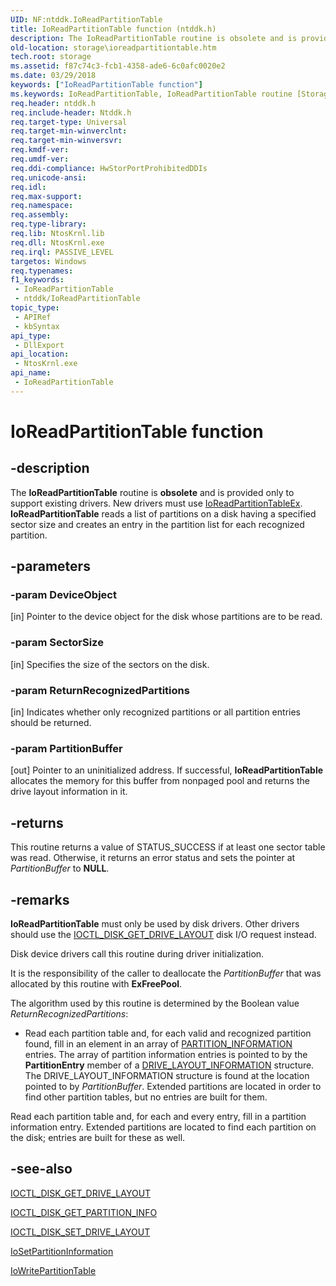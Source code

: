 ```yaml
---
UID: NF:ntddk.IoReadPartitionTable
title: IoReadPartitionTable function (ntddk.h)
description: The IoReadPartitionTable routine is obsolete and is provided only to support existing drivers.
old-location: storage\ioreadpartitiontable.htm
tech.root: storage
ms.assetid: f87c74c3-fcb1-4358-ade6-6c0afc0020e2
ms.date: 03/29/2018
keywords: ["IoReadPartitionTable function"]
ms.keywords: IoReadPartitionTable, IoReadPartitionTable routine [Storage Devices], ntddk/IoReadPartitionTable, rtns-disk_9a43d91f-cbb5-4747-bfa9-66da170b0864.xml, storage.ioreadpartitiontable
req.header: ntddk.h
req.include-header: Ntddk.h
req.target-type: Universal
req.target-min-winverclnt: 
req.target-min-winversvr: 
req.kmdf-ver: 
req.umdf-ver: 
req.ddi-compliance: HwStorPortProhibitedDDIs
req.unicode-ansi: 
req.idl: 
req.max-support: 
req.namespace: 
req.assembly: 
req.type-library: 
req.lib: NtosKrnl.lib
req.dll: NtosKrnl.exe
req.irql: PASSIVE_LEVEL
targetos: Windows
req.typenames: 
f1_keywords:
 - IoReadPartitionTable
 - ntddk/IoReadPartitionTable
topic_type:
 - APIRef
 - kbSyntax
api_type:
 - DllExport
api_location:
 - NtosKrnl.exe
api_name:
 - IoReadPartitionTable
---
```


# IoReadPartitionTable function


## -description

The <b>IoReadPartitionTable</b> routine is <b>obsolete</b> and is provided only to support existing drivers. New drivers must use <a href="https://docs.microsoft.com/windows-hardware/drivers/ddi/ntddk/nf-ntddk-ioreadpartitiontableex">IoReadPartitionTableEx</a>. <b>IoReadPartitionTable</b> reads a list of partitions on a disk having a specified sector size and creates an entry in the partition list for each recognized partition.

## -parameters

### -param DeviceObject 

[in]
Pointer to the device object for the disk whose partitions are to be read.

### -param SectorSize 

[in]
Specifies the size of the sectors on the disk.

### -param ReturnRecognizedPartitions 

[in]
Indicates whether only recognized partitions or all partition entries should be returned.

### -param PartitionBuffer 

[out]
Pointer to an uninitialized address. If successful, <b>IoReadPartitionTable</b> allocates the memory for this buffer from nonpaged pool and returns the drive layout information in it.

## -returns

This routine returns a value of STATUS_SUCCESS if at least one sector table was read. Otherwise, it returns an error status and sets the pointer at <i>PartitionBuffer</i> to <b>NULL</b>.

## -remarks

<b>IoReadPartitionTable</b> must only be used by disk drivers. Other drivers should use the <a href="https://docs.microsoft.com/windows-hardware/drivers/ddi/ntdddisk/ni-ntdddisk-ioctl_disk_get_drive_layout">IOCTL_DISK_GET_DRIVE_LAYOUT</a> disk I/O request instead.

Disk device drivers call this routine during driver initialization.

It is the responsibility of the caller to deallocate the <i>PartitionBuffer</i> that was allocated by this routine with <b>ExFreePool</b>.

The algorithm used by this routine is determined by the Boolean value <i>ReturnRecognizedPartitions</i>:

<ul>
<li>
Read each partition table and, for each valid and recognized partition found, fill in an element in an array of <a href="https://docs.microsoft.com/windows-hardware/drivers/ddi/ntdddisk/ns-ntdddisk-_partition_information">PARTITION_INFORMATION</a> entries. The array of partition information entries is pointed to by the <b>PartitionEntry</b> member of a <a href="https://docs.microsoft.com/windows-hardware/drivers/ddi/ntdddisk/ns-ntdddisk-_drive_layout_information">DRIVE_LAYOUT_INFORMATION</a> structure. The DRIVE_LAYOUT_INFORMATION structure is found at the location pointed to by <i>PartitionBuffer</i>. Extended partitions are located in order to find other partition tables, but no entries are built for them.

</li>
</ul>
Read each partition table and, for each and every entry, fill in a partition information entry. Extended partitions are located to find each partition on the disk; entries are built for these as well.

## -see-also

<a href="https://docs.microsoft.com/windows-hardware/drivers/ddi/ntdddisk/ni-ntdddisk-ioctl_disk_get_drive_layout">IOCTL_DISK_GET_DRIVE_LAYOUT</a>



<a href="https://docs.microsoft.com/windows-hardware/drivers/ddi/ntdddisk/ni-ntdddisk-ioctl_disk_get_partition_info">IOCTL_DISK_GET_PARTITION_INFO</a>



<a href="https://docs.microsoft.com/windows-hardware/drivers/ddi/ntdddisk/ni-ntdddisk-ioctl_disk_set_drive_layout">IOCTL_DISK_SET_DRIVE_LAYOUT</a>



<a href="https://docs.microsoft.com/windows-hardware/drivers/ddi/ntddk/nf-ntddk-iosetpartitioninformation">IoSetPartitionInformation</a>



<a href="https://docs.microsoft.com/windows-hardware/drivers/ddi/ntddk/nf-ntddk-iowritepartitiontable">IoWritePartitionTable</a>

